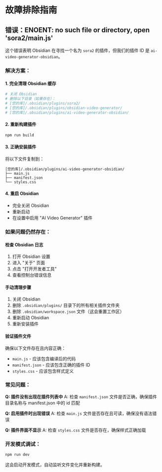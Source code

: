 # 故障排除指南

## 错误：ENOENT: no such file or directory, open 'sora2/main.js'

这个错误表明 Obsidian 在寻找一个名为 `sora2` 的插件，但我们的插件 ID 是 `ai-video-generator-obsidian`。

### 解决方案：

#### 1. 完全清理 Obsidian 缓存

```bash
# 关闭 Obsidian
# 删除以下目录（如果存在）：
# [您的库]/.obsidian/plugins/sora2/
# [您的库]/.obsidian/plugins/obsidian-video-generator/
# [您的库]/.obsidian/plugins/ai-video-generator-obsidian/
```

#### 2. 重新构建插件

```bash
npm run build
```

#### 3. 正确安装插件

将以下文件复制到：

```
[您的库]/.obsidian/plugins/ai-video-generator-obsidian/
├── main.js
├── manifest.json
└── styles.css
```

#### 4. 重启 Obsidian

-   完全关闭 Obsidian
-   重新启动
-   在设置中启用 "AI Video Generator" 插件

### 如果问题仍然存在：

#### 检查 Obsidian 日志

1. 打开 Obsidian 设置
2. 进入 "关于" 页面
3. 点击 "打开开发者工具"
4. 查看控制台错误信息

#### 手动清理步骤

1. 关闭 Obsidian
2. 删除 `.obsidian/plugins/` 目录下的所有相关插件文件夹
3. 删除 `.obsidian/workspace.json` 文件（这会重置工作区）
4. 重新启动 Obsidian
5. 重新安装插件

#### 验证插件文件

确保以下文件存在且内容正确：

-   `main.js` - 应该包含编译后的代码
-   `manifest.json` - 应该包含正确的插件 ID
-   `styles.css` - 应该包含样式定义

### 常见问题：

**Q: 插件没有出现在插件列表中**
A: 检查 `manifest.json` 文件是否正确，确保插件目录名称与 manifest.json 中的 id 匹配

**Q: 启用插件时出现错误**
A: 检查 `main.js` 文件是否存在且可读，确保没有语法错误

**Q: 插件界面不显示**
A: 检查 `styles.css` 文件是否存在，确保样式正确加载

### 开发模式调试：

```bash
npm run dev
```

这会启动开发模式，自动监听文件变化并重新构建。
